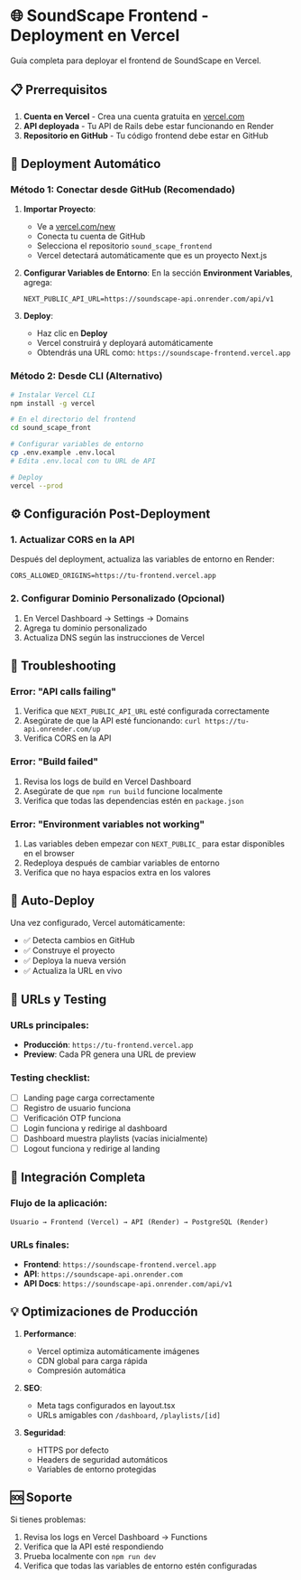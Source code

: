 # 🌐 SoundScape Frontend - Deployment en Vercel

Guía completa para deployar el frontend de SoundScape en Vercel.

## 📋 Prerrequisitos

1. **Cuenta en Vercel** - Crea una cuenta gratuita en [vercel.com](https://vercel.com)
2. **API deployada** - Tu API de Rails debe estar funcionando en Render
3. **Repositorio en GitHub** - Tu código frontend debe estar en GitHub

## 🚀 Deployment Automático

### Método 1: Conectar desde GitHub (Recomendado)

1. **Importar Proyecto**:
   - Ve a [vercel.com/new](https://vercel.com/new)
   - Conecta tu cuenta de GitHub
   - Selecciona el repositorio `sound_scape_frontend`
   - Vercel detectará automáticamente que es un proyecto Next.js

2. **Configurar Variables de Entorno**:
   En la sección **Environment Variables**, agrega:
   ```
   NEXT_PUBLIC_API_URL=https://soundscape-api.onrender.com/api/v1
   ```
   
3. **Deploy**:
   - Haz clic en **Deploy**
   - Vercel construirá y deployará automáticamente
   - Obtendrás una URL como: `https://soundscape-frontend.vercel.app`

### Método 2: Desde CLI (Alternativo)

```bash
# Instalar Vercel CLI
npm install -g vercel

# En el directorio del frontend
cd sound_scape_front

# Configurar variables de entorno
cp .env.example .env.local
# Edita .env.local con tu URL de API

# Deploy
vercel --prod
```

## ⚙️ Configuración Post-Deployment

### 1. Actualizar CORS en la API
Después del deployment, actualiza las variables de entorno en Render:

```
CORS_ALLOWED_ORIGINS=https://tu-frontend.vercel.app
```

### 2. Configurar Dominio Personalizado (Opcional)
1. En Vercel Dashboard → Settings → Domains
2. Agrega tu dominio personalizado
3. Actualiza DNS según las instrucciones de Vercel

## 🔧 Troubleshooting

### Error: "API calls failing"
1. Verifica que `NEXT_PUBLIC_API_URL` esté configurada correctamente
2. Asegúrate de que la API esté funcionando: `curl https://tu-api.onrender.com/up`
3. Verifica CORS en la API

### Error: "Build failed"
1. Revisa los logs de build en Vercel Dashboard
2. Asegúrate de que `npm run build` funcione localmente
3. Verifica que todas las dependencias estén en `package.json`

### Error: "Environment variables not working"
1. Las variables deben empezar con `NEXT_PUBLIC_` para estar disponibles en el browser
2. Redeploya después de cambiar variables de entorno
3. Verifica que no haya espacios extra en los valores

## 🔄 Auto-Deploy

Una vez configurado, Vercel automáticamente:
- ✅ Detecta cambios en GitHub
- ✅ Construye el proyecto
- ✅ Deploya la nueva versión
- ✅ Actualiza la URL en vivo

## 📱 URLs y Testing

### URLs principales:
- **Producción**: `https://tu-frontend.vercel.app`
- **Preview**: Cada PR genera una URL de preview

### Testing checklist:
- [ ] Landing page carga correctamente
- [ ] Registro de usuario funciona
- [ ] Verificación OTP funciona
- [ ] Login funciona y redirige al dashboard
- [ ] Dashboard muestra playlists (vacías inicialmente)
- [ ] Logout funciona y redirige al landing

## 🔗 Integración Completa

### Flujo de la aplicación:
```
Usuario → Frontend (Vercel) → API (Render) → PostgreSQL (Render)
```

### URLs finales:
- **Frontend**: `https://soundscape-frontend.vercel.app`
- **API**: `https://soundscape-api.onrender.com`
- **API Docs**: `https://soundscape-api.onrender.com/api/v1`

## 💡 Optimizaciones de Producción

1. **Performance**:
   - Vercel optimiza automáticamente imágenes
   - CDN global para carga rápida
   - Compresión automática

2. **SEO**:
   - Meta tags configurados en layout.tsx
   - URLs amigables con `/dashboard`, `/playlists/[id]`

3. **Seguridad**:
   - HTTPS por defecto
   - Headers de seguridad automáticos
   - Variables de entorno protegidas

## 🆘 Soporte

Si tienes problemas:
1. Revisa los logs en Vercel Dashboard → Functions
2. Verifica que la API esté respondiendo
3. Prueba localmente con `npm run dev`
4. Verifica que todas las variables de entorno estén configuradas